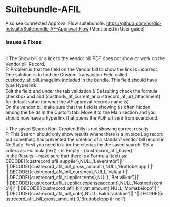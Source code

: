 # Suitebundle-AFIL
Also see connected Approval Flow suitebundle: https://github.com/nordic-netsuite/Suitebundle-AF-Approval-Flow (Mentioned in User guide)
<br>
<h3>Issues & Fixes</h3><br>
I: The Show bill or a link to the vendor bill PDF does not show or work on the Vendor bill Record.<br>
F: Problem is that the field on the Vendor bill to show the link is incorrect. One solution is to find the Custom Transaction Field called custbody_af_bill_imagelink included in the bundle. This field should have type Hyperlink. <br>Edit the field and under the tab validation & Defaulting check the formula checkbox and add {custbody_af_current_ar.custrecord_af_url_attachment} for default value (or what the AF approval records name is). <br>On the vendor bill make sure that the field is showing (is often hidden among the fields in the Custom tab. Move it to the Main section and you should now have a hyperlink that opens the PDF url sent from scancloud.<br><br>
I: The saved Search Non-Created Bills is not showing correct results<br>
F: This Search should only show results where there is a Invoice Log record but something has prevented the creation of a standard vendor bill record in NetSuite. First you need to alter the citerias for the saved search. Set a critera as: Formula (text) - is Empty - {custrecord_afil_buyer}.<br>
In the Results - make sure that there is a Formula (text) as: <br>
DECODE({custrecord_afil_supplier},NULL,'Leverantör')||' '||DECODE({custrecord_afil_bill_gross_amount},NULL,'Bruttobelopp')||' '||DECODE({custrecord_afil_bill_currency},NULL,'Valuta')||'  '||DECODE({custrecord_afil_supplier.terms},NULL,'Bet.villkor')||' '||DECODE({custrecord_afil_supplier.expenseaccount},NULL,'Kostnadskonto')||' '||DECODE({custrecord_afil_bill_vat_amount},NULL,'Momsbelopp')||' '||DECODE({custrecord_afil_bill_date},NULL,'Fakturadatum')||''||DECODE({custrecord_afil_bill_gross_amount},0,'Bruttobelopp är noll')

